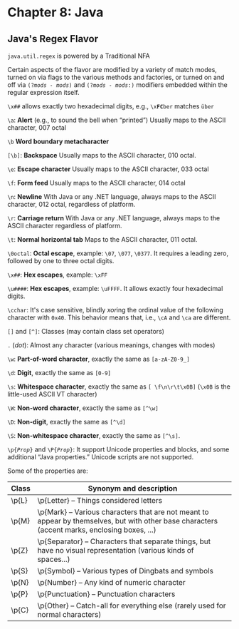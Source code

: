 # Chapter 8: Java

## Java's Regex Flavor

`java.util.regex` is powered by a Traditional NFA

Certain aspects of the flavor are modified by a variety of match modes, turned on via flags to the various methods and factories, or turned on and off via `(?`*`mods - mods`*`)` and `(?`*`mods - mods`*`:)` modifiers embedded within the regular expression itself.

`\x##` allows exactly two hexadecimal digits, e.g., `\x`**`FC`**`ber` matches `über`

`\a`: **Alert** (e.g., to sound the bell when “printed”) Usually maps to the ASCII <BEL> character, 007 octal

`\b` **Word boundary metacharacter**

`[\b]`: **Backspace** Usually maps to the ASCII <BS> character, 010 octal.

`\e`: **Escape character** Usually maps to the ASCII <ESC> character, 033 octal

`\f`: **Form feed** Usually maps to the ASCII <FF> character, 014 octal

`\n`: **Newline** With Java or any .NET language, always maps to the ASCII <LF> character, 012 octal, regardless of platform.

`\r`: **Carriage return** With Java or any .NET language, always maps to the ASCII <CR> character regardless of platform.

`\t`: **Normal horizontal tab** Maps to the ASCII <HT> character, 011 octal.

`\0octal`: **Octal escape**, example: `\07`, `\077`, `\0377`. It requires a leading zero, followed by one to three octal digits.

`\x##`: **Hex escapes**, example: `\xFF`

`\u####`: **Hex escapes**, example: `\uFFFF`. It allows exactly four hexadecimal digits.

`\cchar`: It's case sensitive, blindly *xor*ing the ordinal value of the following character with `0x40`. This behavior means that, i.e., `\cA` and `\ca` are different.

`[]` and `[^]`: Classes (may contain class set operators)

`.` (*dot*): Almost any character (various meanings, changes with modes)

`\w`: **Part-of-word character**, exactly the same as `[a-zA-Z0-9_]`

`\d`: **Digit**, exactly the same as `[0-9]`

`\s`: **Whitespace character**, exactly the same as `[ \f\n\r\t\x0B]` (`\x0B` is the little-used ASCII VT character)

`\W`: **Non-word character**, exactly the same as `[^\w]`

`\D`: **Non-digit**, exactly the same as `[^\d]`

`\S`: **Non-whitespace character**, exactly the same as `[^\s]`.

`\p{`*`Prop`*`}` and `\P{`*`Prop`*`}`: It support Unicode properties and blocks, and some additional “Java properties.” Unicode scripts are not supported.

Some of the properties are:

| Class | Synonym and description                                                                                                                       |
|-------|-----------------------------------------------------------------------------------------------------------------------------------------------|
| \p{L} | \p{Letter} – Things considered letters                                                                                                        |
| \p{M} | \p{Mark} – Various characters that are not meant to appear by themselves, but with other base characters (accent marks, enclosing boxes, ...) |
| \p{Z} | \p{Separator} – Characters that separate things, but have no visual representation (various kinds of spaces...)                               |
| \p{S} | \p{Symbol} – Various types of Dingbats and symbols                                                                                            |
| \p{N} | \p{Number} – Any kind of numeric character                                                                                                    |
| \p{P} | \p{Punctuation} – Punctuation characters                                                                                                      |
| \p{C} | \p{Other} – Catch-all for everything else (rarely used for normal characters)                                                                 |

